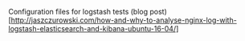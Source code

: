 Configuration files for logstash tests (blog post)[http://jaszczurowski.com/how-and-why-to-analyse-nginx-log-with-logstash-elasticsearch-and-kibana-ubuntu-16-04/]
